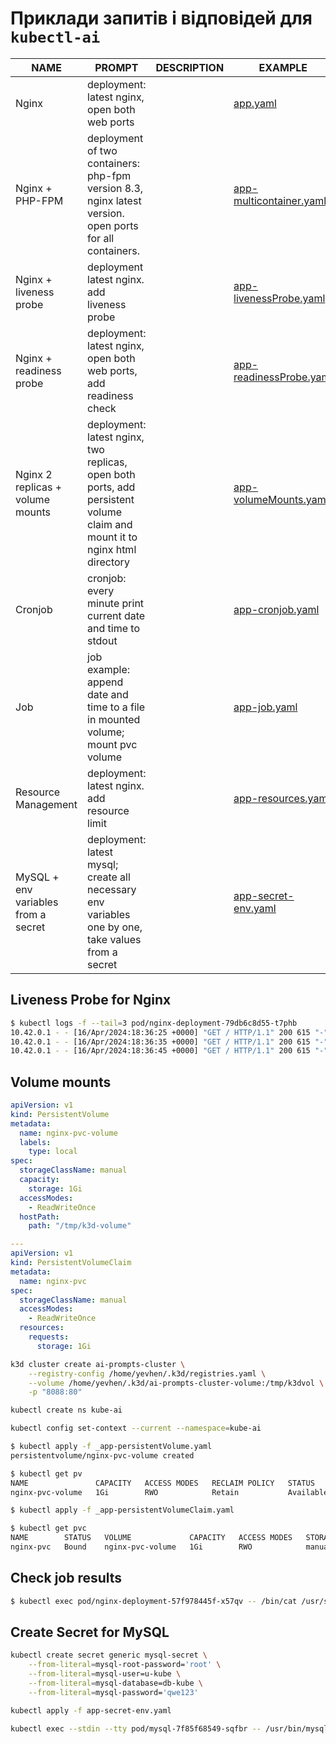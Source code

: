 # Приклади запитів і відповідей для `kubectl-ai`

| NAME | PROMPT | DESCRIPTION | EXAMPLE |
| --- | --- | --- | --- |
| Nginx | deployment: latest nginx, open both web ports |  | [app.yaml](app.yaml) |
| Nginx + PHP-FPM | deployment of two containers: php-fpm version 8.3, nginx latest version. open ports for all containers. |  | [app-multicontainer.yaml](app-multicontainer.yaml) |
| Nginx + liveness probe | deployment latest nginx. add liveness probe |  | [app-livenessProbe.yaml](app-livenessProbe.yaml) |
| Nginx + readiness probe | deployment: latest nginx, open both web ports, add readiness check |  | [app-readinessProbe.yaml](app-readinessProbe.yaml) |
| Nginx 2 replicas + volume mounts | deployment: latest nginx, two replicas, open both ports, add persistent volume claim and mount it to nginx html directory |  | [app-volumeMounts.yaml](app-volumeMounts.yaml) |
| Cronjob | cronjob: every minute print current date and time to stdout |  | [app-cronjob.yaml](app-cronjob.yaml) |
| Job | job example: append date and time to a file in mounted volume; mount pvc volume |  | [app-job.yaml](app-job.yaml) |
| Resource Management | deployment: latest nginx. add resource limit |  | [app-resources.yaml](app-resources.yaml) |
| MySQL + env variables from a secret | deployment: latest mysql; create all necessary env variables one by one, take values from a secret |  | [app-secret-env.yaml](app-secret-env.yaml) |



## Liveness Probe for Nginx
```sh
$ kubectl logs -f --tail=3 pod/nginx-deployment-79db6c8d55-t7phb
10.42.0.1 - - [16/Apr/2024:18:36:25 +0000] "GET / HTTP/1.1" 200 615 "-" "kube-probe/1.28" "-"
10.42.0.1 - - [16/Apr/2024:18:36:35 +0000] "GET / HTTP/1.1" 200 615 "-" "kube-probe/1.28" "-"
10.42.0.1 - - [16/Apr/2024:18:36:45 +0000] "GET / HTTP/1.1" 200 615 "-" "kube-probe/1.28" "-"
```


## Volume mounts
```yaml
apiVersion: v1
kind: PersistentVolume
metadata:
  name: nginx-pvc-volume
  labels:
    type: local
spec:
  storageClassName: manual
  capacity:
    storage: 1Gi
  accessModes:
    - ReadWriteOnce
  hostPath:
    path: "/tmp/k3d-volume"

---
apiVersion: v1
kind: PersistentVolumeClaim
metadata:
  name: nginx-pvc
spec:
  storageClassName: manual
  accessModes:
    - ReadWriteOnce
  resources:
    requests:
      storage: 1Gi
```


```sh
k3d cluster create ai-prompts-cluster \
    --registry-config /home/yevhen/.k3d/registries.yaml \
    --volume /home/yevhen/.k3d/ai-prompts-cluster-volume:/tmp/k3dvol \
    -p "8088:80"

kubectl create ns kube-ai

kubectl config set-context --current --namespace=kube-ai
```

```sh
$ kubectl apply -f _app-persistentVolume.yaml 
persistentvolume/nginx-pvc-volume created

$ kubectl get pv
NAME               CAPACITY   ACCESS MODES   RECLAIM POLICY   STATUS      CLAIM   STORAGECLASS   REASON   AGE
nginx-pvc-volume   1Gi        RWO            Retain           Available           manual                  6s

```

```sh
$ kubectl apply -f _app-persistentVolumeClaim.yaml

$ kubectl get pvc
NAME        STATUS   VOLUME             CAPACITY   ACCESS MODES   STORAGECLASS   AGE
nginx-pvc   Bound    nginx-pvc-volume   1Gi        RWO            manual         12s
```

## Check job results

```sh
$ kubectl exec pod/nginx-deployment-57f978445f-x57qv -- /bin/cat /usr/share/nginx/html/date-time.html
```

## Create Secret for MySQL

```sh
kubectl create secret generic mysql-secret \
    --from-literal=mysql-root-password='root' \
    --from-literal=mysql-user=u-kube \
    --from-literal=mysql-database=db-kube \
    --from-literal=mysql-password='qwe123'

kubectl apply -f app-secret-env.yaml

kubectl exec --stdin --tty pod/mysql-7f85f68549-sqfbr -- /usr/bin/mysql -u u-kube -D db-kube -p
```

